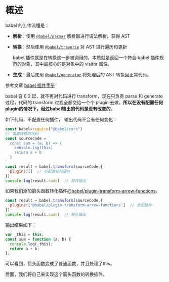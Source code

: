 # 概述

babel 的工作流程是：

- **解析**：使用 [`@babel/parser`](https://babeljs.io/docs/en/babel-parser) 解析器进行语法解析，获得 AST
- **转换**：然后使用 [`@babel/traverse`](https://babeljs.io/docs/en/babel-traverse) 对 AST 进行遍历和更新

  babel 插件就是在转换这一步被调用的，本质就是返回一个符合 babel 插件规范的对象，其中最核心的是对象中的 visitor 属性。

- **生成**：最后使用 [`@babel/generator`](https://babeljs.io/docs/en/babel-generator) 将处理后的 AST 转换回正常代码。

参考文章 [babel 插件手册](https://github.com/jamiebuilds/babel-handbook/blob/master/translations/zh-Hans/plugin-handbook.md#toc-asts)

babel 自 6.0 起，就不再对代码进行 transform，现在只负责 parse 和 generate 过程，代码的 transform 过程全都交给一个个 plugin 去做。**所以在没有配置任何plugin的情况下，经过babel输出的代码是没有改变的**。

如下代码，不配置任何插件， 输出代码不会有任何变化：
```js
const babel=require("@babel/core")
// 需要转换的代码
const sourceCode = `
  const sum = (a, b) => {
    console.log(this)
    return a + b
  }
`
const result = babel.transform(sourceCode,{
  plugins:[]  // 不配置任何插件
})
console.log(result.code)  // 原样输出
```

如果我们添加箭头函数转化插件[@babel/plugin-transform-arrow-functions](https://www.npmjs.com/package/@babel/plugin-transform-arrow-functions)，
```js
const result = babel.transform(sourceCode,{
  plugins:['@babel/plugin-transform-arrow-functions']  // 添加插件
})
console.log(result.code)  // 转化输出
```
输出结果如下：
```js
var _this = this;
const sum = function (a, b) {
  console.log(_this);
  return a + b;
};
```
可以看到，箭头函数变成了普通函数，并且处理了this。

后面，我们将自己来实现这个箭头函数的转换插件。
